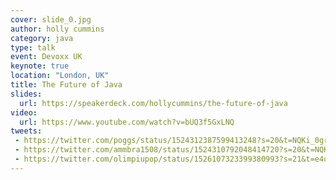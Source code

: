```yaml
---
cover: slide_0.jpg
author: holly cummins
category: java
type: talk
event: Devoxx UK
keynote: true
location: "London, UK"
title: The Future of Java
slides:
  url: https://speakerdeck.com/hollycummins/the-future-of-java
video: 
  url: https://www.youtube.com/watch?v=bUQ3f5GxLNQ
tweets:
 - https://twitter.com/poggs/status/1524312387599413248?s=20&t=NQKi_0gr7T6rpwqHGVqR8w
 - https://twitter.com/ammbra1508/status/1524310792048414720?s=20&t=NQKi_0gr7T6rpwqHGVqR8w
 - https://twitter.com/olimpiupop/status/1526107323399380993?s=21&t=e4qAxfwgVuXRZ4FXeBwfnw
---
```


